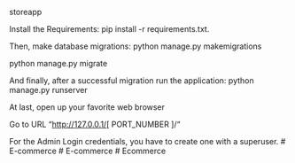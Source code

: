 s t o r e a p p 

Install the Requirements: pip install -r requirements.txt.

Then, make database migrations: python manage.py makemigrations

python manage.py migrate

And finally, after a successful migration run the application: python manage.py runserver

At last, open up your favorite web browser

Go to URL “http://127.0.0.1/[ PORT_NUMBER ]/“

For the Admin Login credentials, you have to create one with a superuser.
 
 
#   E - c o m m e r c e  
 #   E - c o m m e r c e  
 #   E c o m m e r c e  
 